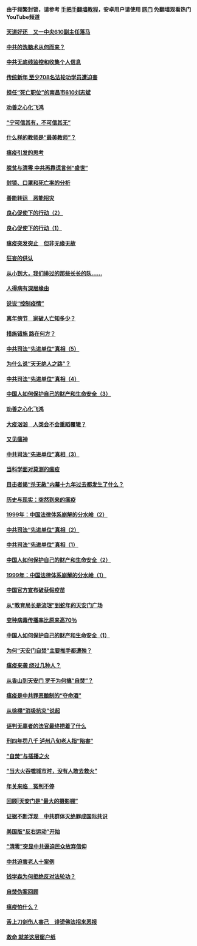 #### 由于频繁封锁，请参考 [手把手翻墙教程](https://github.com/gfw-breaker/guides/wiki/)，安卓用户请使用 [网门](https://github.com/gfw-breaker/nogfw/blob/master/dl.md?t=03180003) 免翻墙观看热门YouTube频道 

#### [天道好还　又一中央610副主任落马](../pages/19/422155.md?t=03180003) 

#### [中共的洗脑术从何而来？](../pages/19/422154.md?t=03180003) 

#### [中共无底线监控和收集个人信息](../pages/19/422039.md?t=03180003) 

#### [传统新年 至少708名法轮功学员遭迫害](../pages/19/421946.md?t=03180003) 

#### [担任“死亡职位”的南昌市610刘志斌](../pages/19/421957.md?t=03180003) 

#### [劝善之心化飞鸿](../pages/19/421164.md?t=03180003) 

#### [“宁可信其有，不可信其无”](../pages/19/421691.md?t=03180003) 

#### [什么样的教师是“最美教师”？](../pages/19/421755.md?t=03180003) 

#### [瘟疫引发的思考](../pages/19/421594.md?t=03180003) 

#### [脱贫与清零 中共再靠谎言创“盛世”](../pages/19/421590.md?t=03180003) 

#### [封锁、口罩和死亡率的分析](../pages/19/421495.md?t=03180003) 

#### [善能转运　恶能招灾](../pages/19/421334.md?t=03180003) 

#### [良心促使下的行动（2）](../pages/19/421361.md?t=03180003) 

#### [良心促使下的行动（1）](../pages/19/421302.md?t=03180003) 

#### [瘟疫突发突止　但非无缘无故](../pages/19/421281.md?t=03180003) 

#### [狂妄的供认](../pages/19/421199.md?t=03180003) 

#### [从小到大，我们排过的那些长长的队……](../pages/19/421243.md?t=03180003) 

#### [人得病有深层缘由](../pages/19/420864.md?t=03180003) 

#### [说说“控制疫情”](../pages/19/420831.md?t=03180003) 

#### [离年傍节　家破人亡知多少？](../pages/19/420563.md?t=03180003) 

#### [措施错施  路在何方？](../pages/19/420076.md?t=03180003) 

#### [中共司法“先进单位”真相（5）](../pages/19/419453.md?t=03180003) 

#### [为什么说“天无绝人之路”？](../pages/19/419618.md?t=03180003) 

#### [中共司法“先进单位”真相（4）](../pages/19/419452.md?t=03180003) 

#### [中国人如何保护自己的财产和生命安全（3）](../pages/19/419405.md?t=03180003) 

#### [劝善之心化飞鸿](../pages/19/418758.md?t=03180003) 

#### [大疫汹汹　人类会不会重蹈覆辙？](../pages/19/419691.md?t=03180003) 

#### [又见瘟神](../pages/19/419225.md?t=03180003) 

#### [中共司法“先进单位”真相（3）](../pages/19/419451.md?t=03180003) 

#### [当科学面对莫测的瘟疫](../pages/19/419625.md?t=03180003) 

#### [目击者揭“杀无赦”内幕十九年过去都发生了什么？](../pages/19/419617.md?t=03180003) 

#### [历史与现实：突然到来的瘟疫](../pages/19/419619.md?t=03180003) 

#### [1999年：中国法律体系崩解的分水岭（2）](../pages/19/419455.md?t=03180003) 

#### [中共司法“先进单位”真相（2）](../pages/19/419450.md?t=03180003) 

#### [中共司法“先进单位”真相（1）](../pages/19/419449.md?t=03180003) 

#### [中国人如何保护自己的财产和生命安全（2）](../pages/19/419404.md?t=03180003) 

#### [1999年：中国法律体系崩解的分水岭（1）](../pages/19/419454.md?t=03180003) 

#### [中国官方宣布破获假疫苗](../pages/19/419504.md?t=03180003) 

#### [从“教育局长是流氓”到蛇年的天安门广场](../pages/19/419470.md?t=03180003) 

#### [变种病毒传播率比原来高70％](../pages/19/419456.md?t=03180003) 

#### [中国人如何保护自己的财产和生命安全（1）](../pages/19/419403.md?t=03180003) 

#### [为何“天安门自焚”主要推手都遭殃？](../pages/19/419348.md?t=03180003) 

#### [瘟疫来袭 绕过几种人？](../pages/19/419349.md?t=03180003) 

#### [从香山到天安门 罗干为何搞“自焚”？](../pages/19/419270.md?t=03180003) 

#### [瘟疫是中共罪恶酿制的“夺命酒”](../pages/19/419223.md?t=03180003) 

#### [从徐栩“消极抗灾”说起](../pages/19/419224.md?t=03180003) 

#### [诬判无辜者的法官最终捞着了什么](../pages/19/419268.md?t=03180003) 

#### [刑四年罚八千 泸州八旬老人指“陷害”](../pages/19/419232.md?t=03180003) 

#### [“自焚”与插播之火](../pages/19/419226.md?t=03180003) 

#### [“当大火吞噬城市时，没有人敢去救火”](../pages/19/419077.md?t=03180003) 

#### [年关来临　冤判不停](../pages/19/419093.md?t=03180003) 

#### [回顾|天安门是“最大的摄影棚”](../pages/19/380866.md?t=03180003) 

#### [证据不断浮现　中共群体灭绝罪成国际共识](../pages/19/419031.md?t=03180003) 

#### [美国版“反右运动”开始](../pages/19/419030.md?t=03180003) 

#### [“清零”突显中共逼迫民众放弃信仰](../pages/19/418995.md?t=03180003) 

#### [中共迫害老人十案例](../pages/19/418831.md?t=03180003) 

#### [钱学森为何拒绝反对法轮功？](../pages/19/418905.md?t=03180003) 

#### [自焚伪案回顾](../pages/19/418799.md?t=03180003) 

#### [瘟疫怕什么？](../pages/19/418800.md?t=03180003) 

#### [舌上刀剑伤人害己　诽谤佛法招来恶报](../pages/19/418731.md?t=03180003) 

#### [救命 就差这层窗户纸](../pages/19/418706.md?t=03180003) 

